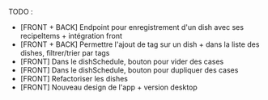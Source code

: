 TODO :
* [FRONT + BACK] Endpoint pour enregistrement d'un dish avec ses recipeItems + intégration front
* [FRONT + BACK] Permettre l'ajout de tag sur un dish + dans la liste des dishes, filtrer/trier par tags
* [FRONT] Dans le dishSchedule, bouton pour vider des cases
* [FRONT] Dans le dishSchedule, bouton pour dupliquer des cases
* [FRONT] Refactoriser les dishes
* [FRONT] Nouveau design de l'app + version desktop

